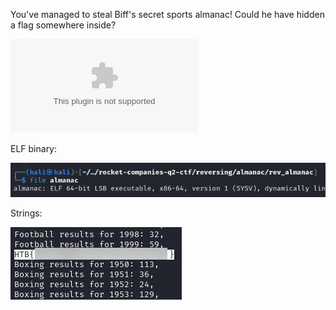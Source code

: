 You've managed to steal Biff's secret sports almanac! Could he have hidden a flag somewhere inside?

![rev_almanac.zip](../../../../_attachments/rev_almanac.zip)

ELF binary:

![](../../../../_attachments/Pasted%20image%2020240423101520.png)


Strings:

![](../../../../_attachments/Pasted%20image%2020240423101443.png)